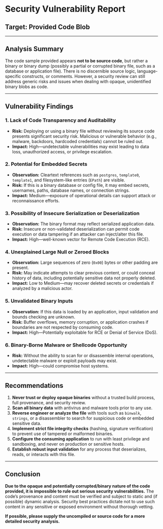 # Security Vulnerability Report

## Target: Provided Code Blob

---

## Analysis Summary

The code sample provided appears **not to be source code**, but rather a binary or binary dump (possibly a partial or corrupted binary file, such as a database or application file). There is no discernible source logic, language-specific constructs, or comments. However, a security review can still address generic risks and issues when dealing with opaque, unidentified binary blobs as code.

---

## Vulnerability Findings

### 1. **Lack of Code Transparency and Auditability**
- **Risk:** Deploying or using a binary file without reviewing its source code presents significant security risk. Malicious or vulnerable behavior (e.g., malware, backdoors, hardcoded credentials) cannot be ruled out.
- **Impact:** High—undetectable vulnerabilities may exist leading to data loss, unauthorized access, or privilege escalation.

### 2. **Potential for Embedded Secrets**  
- **Observation:** Cleartext references such as `postgres`, `template0`, `template1`, and filesystem-like entries (`EPath`) are visible.
- **Risk:** If this is a binary database or config file, it may embed secrets, usernames, paths, database names, or connection strings.
- **Impact:** Medium—exposure of operational details can support attack or reconnaissance efforts.

### 3. **Possibility of Insecure Serialization or Deserialization**
- **Observation:** The binary format may reflect serialized application data.
- **Risk:** Insecure or non-validated deserialization can permit code execution or data tampering if an attacker can inject/alter this file.
- **Impact:** High—well-known vector for Remote Code Execution (RCE).

### 4. **Unexplained Large Null or Zeroed Blocks**
- **Observation:** Large sequences of zero (`0x00`) bytes or other padding are present.
- **Risk:** May indicate attempts to clear previous content, or could conceal history of data, including potentially sensitive data not properly deleted.
- **Impact:** Low to Medium—may recover deleted secrets or credentials if analyzed by a malicious actor.

### 5. **Unvalidated Binary Inputs**
- **Observation:** If this data is loaded by an application, input validation and bounds checking are unknown.
- **Risk:** Buffer overflows, memory corruption, or application crashes if boundaries are not respected by consuming code.
- **Impact:** High—Potentially exploitable for RCE or Denial of Service (DoS).

### 6. **Binary-Borne Malware or Shellcode Opportunity**
- **Risk:** Without the ability to scan for or disassemble internal operations, undetectable malware or exploit payloads may exist.
- **Impact:** High—could compromise host systems.

---

## Recommendations

1. **Never trust or deploy opaque binaries** without a trusted build process, full provenance, and security review.
2. **Scan all binary data** with antivirus and malware tools prior to any use.
3. **Reverse engineer or analyze the file** with tools such as `binwalk`, `strings`, or a disassembler to search for suspicious code or embedded sensitive data.
4. **Implement strict file integrity checks** (hashing, signature verification) to prevent use of tampered or malformed binaries.
5. **Configure the consuming application** to run with least privilege and sandboxing, and never on production or sensitive hosts.
6. **Establish robust input validation** for any process that deserializes, reads, or interacts with this file.

---

## Conclusion

**Due to the opaque and potentially corrupted/binary nature of the code provided, it is impossible to rule out serious security vulnerabilities.** The code’s provenance and content must be verified and subject to static and (if possible) dynamic analysis. Security best practices dictate not to use such content in any sensitive or exposed environment without thorough vetting.

**If possible, please supply the uncompiled or source code for a more detailed security analysis.**